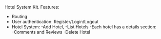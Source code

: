 Hotel System Kit. Features:
- Routing
- User authentication: Register/Login/Logout
- Hotel System:
  -Add Hotel,
  -List Hotels
  -Each hotel has a details section:
    -Comments and Reviews
  -Delete Hotel

